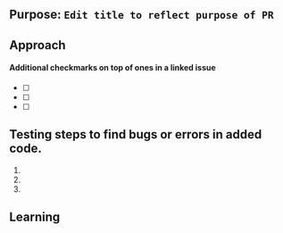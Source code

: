 ## Purpose: `Edit title to reflect purpose of PR`
<!-- Describe the problem or feature in addition to a link to the issues. Add relevant labels -->

## Approach
<!-- How does this change address the problem? -->


#### Additional checkmarks on top of ones in a linked issue
<!-- If you while working on the problem or feature add new stuff, that is not mentioned in a linked issue, add them as checkmarks here. -->
<!-- Use github checklists. When solved, check the box and explain the answer. -->

- [ ] 
- [ ] 
- [ ] 

## Testing steps to find bugs or errors in added code.
<!-- Add testing steps, you think could cause problems for testers -->
<!-- Make et easy for testers to test the code before reviewing the PR. -->

1. 
2. 
3. 


## Learning  <!-- Not nessesary, but if large PR it is needed -->
<!-- Describe the research stage -->
<!-- Links to blog posts, patterns, libraries or addons used to solve this problem -->
